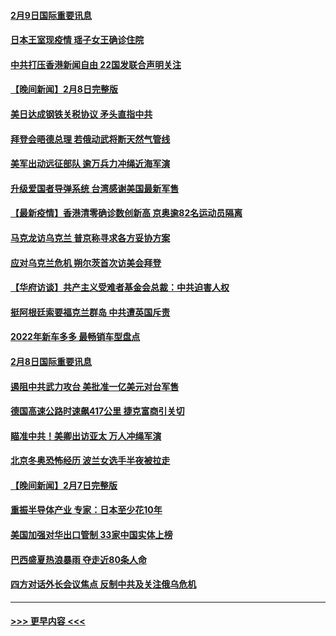 #### [2月9日国际重要讯息](../pages/prog202/a103343616.md?t=02091750) 
#### [日本王室现疫情 瑶子女王确诊住院](../pages/prog202/a103343604.md?t=02091750) 
#### [中共打压香港新闻自由   22国发联合声明关注](../pages/prog202/a103343481.md?t=02091750) 
#### [【晚间新闻】2月8日完整版](../pages/prog202/a103343381.md?t=02091750) 
#### [美日达成钢铁关税协议 矛头直指中共](../pages/prog202/a103343161.md?t=02091750) 
#### [拜登会晤德总理 若俄动武将断天然气管线](../pages/prog202/a103343189.md?t=02091750) 
#### [美军出动远征部队 逾万兵力冲绳近海军演](../pages/prog202/a103343156.md?t=02091750) 
#### [升级爱国者导弹系统 台湾感谢美国最新军售](../pages/prog202/a103343145.md?t=02091750) 
#### [【最新疫情】香港清零确诊数创新高 京奥逾82名运动员隔离](../pages/prog202/a103343049.md?t=02091750) 
#### [马克龙访乌克兰 普京称寻求各方妥协方案](../pages/prog202/a103342954.md?t=02091750) 
#### [应对乌克兰危机 朔尔茨首次访美会拜登](../pages/prog202/a103342947.md?t=02091750) 
#### [【华府访谈】共产主义受难者基金会总裁：中共迫害人权](../pages/prog202/a103342930.md?t=02091750) 
#### [挺阿根廷索要福克兰群岛 中共遭英国斥责](../pages/prog202/a103342790.md?t=02091750) 
#### [2022年新车多多 最畅销车型盘点](../pages/prog202/a103342839.md?t=02091750) 
#### [2月8日国际重要讯息](../pages/prog202/a103342672.md?t=02091750) 
#### [遏阻中共武力攻台 美批准一亿美元对台军售](../pages/prog202/a103342662.md?t=02091750) 
#### [德国高速公路时速飙417公里 捷克富商引关切](../pages/prog202/a103342520.md?t=02091750) 
#### [瞄准中共！美卿出访亚太 万人冲绳军演](../pages/prog202/a103342575.md?t=02091750) 
#### [北京冬奥恐怖经历 波兰女选手半夜被拉走](../pages/prog202/a103342532.md?t=02091750) 
#### [【晚间新闻】2月7日完整版](../pages/prog202/a103342375.md?t=02091750) 
#### [重振半导体产业 专家：日本至少花10年](../pages/prog202/a103342468.md?t=02091750) 
#### [美国加强对华出口管制 33家中国实体上榜](../pages/prog202/a103342431.md?t=02091750) 
#### [巴西盛夏热浪暴雨 夺走近80条人命](../pages/prog202/a103342430.md?t=02091750) 
#### [四方对话外长会议焦点 反制中共及关注俄乌危机](../pages/prog202/a103342397.md?t=02091750) 

----
#### [ >>> 更早内容 <<< ](../indexes/prog202-earlier.md)
